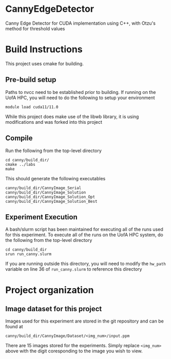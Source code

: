 # CannyEdgeDetector
Canny Edge Detector for CUDA implementation using C++, with Otzu's method for 
threshold values

# Build Instructions
This project uses cmake for building. 

## Pre-build setup
Paths to nvcc need to be established prior to building. If running on the UofA 
HPC, you will need to do the following to setup your environment
```
module load cuda11/11.0
```
While this project does make use of the libwb library, it is using 
modifications and was forked into this project

## Compile
Run the following from the top-level directory
```
cd canny/build_dir/
cmake ../labs
make
```
This should generate the following executables 
```
canny/build_dir/CannyImage_Serial
canny/build_dir/CannyImage_Solution
canny/build_dir/CannyImage_Solution_Opt
canny/build_dir/CannyImage_Solution_Best
```

## Experiment Execution
A bash/slurm script has been maintained for executing all of the runs used for 
this experiment. To execute all of the runs on the UofA HPC system, do the 
following from the top-level directory
```
cd canny/build_dir
srun run_canny.slurm
```
If you are running outside this directory, you will need to modify the 
```hw_path``` variable on line 36 of ```run_canny.slurm``` to reference this 
directory

# Project organization
## Image dataset for this project
Images used for this experiment are stored in the git repository and can be
found at
```
canny/build_dir/CannyImage/Dataset/<img_num>/input.ppm
```
There are 15 images stored for the experiments. Simply replace ```<img_num>```
above with the digit coresponding to the image you wish to view.

